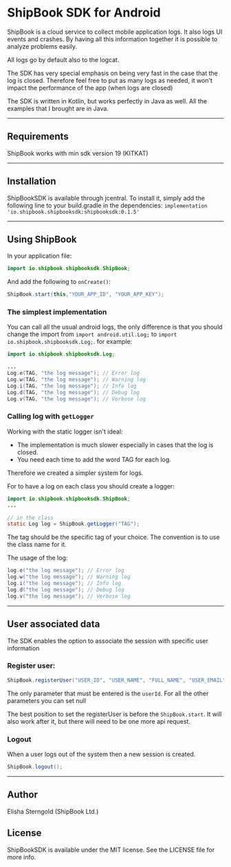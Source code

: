 # ShipBook SDK for Android

ShipBook is a cloud service to collect mobile application logs. It also logs UI events and crashes. By having all this information together it is possible to analyze problems easily.

All logs go by default also to the logcat.

The SDK has very special emphasis on being very fast in the case that the log is closed. Therefore feel free to put as many logs as needed, it won't impact the performance of the app (when logs are closed)

The SDK is written in Kotlin, but works perfectly in Java as well. All the examples that I brought are in Java.

---
## Requirements
ShipBook works with min sdk version 19 (KITKAT)

---
## Installation

ShipBookSDK is available through jcentral. To install
it, simply add the following line to your build.gradle in the dependencies: `implementation 'io.shipbook.shipbooksdk:shipbooksdk:0.1.5'`

---
##  Using ShipBook
In your application file:

```java
import io.shipbook.shipbooksdk.ShipBook;
```

And add the following to `onCreate()`:

```java
ShipBook.start(this,"YOUR_APP_ID", "YOUR_APP_KEY");
```

### The simplest implementation
You can call all the usual android logs, the only difference is that you should change the import from `import android.util.Log;` to `import io.shipbook.shipbooksdk.Log;`.
for example:
```java
import io.shipbook.shipbooksdk.Log;

...
Log.e(TAG, "the log message"); // Error log
Log.w(TAG, "the log message"); // Warning log
Log.i(TAG, "the log message"); // Info log
Log.d(TAG, "the log message"); // Debug log
Log.v(TAG, "the log message"); // Verbose log
```

### Calling log with `getLogger`
Working with the static logger isn't ideal:
* The implementation is much slower especially in cases that the log is closed.
* You need each time to add the word TAG for each log.

Therefore we created a simpler system for logs. 

For to have a log on each class you should create a logger:
```java
import io.shipbook.shipbooksdk.ShipBook;
...

// in the class
static Log log = ShipBook.getLogger("TAG");
```
The tag should be the specific tag of your choice. The convention is to use the class name for it.

The usage of the log:

```java
log.e("the log message"); // Error log
log.w("the log message"); // Warning log
log.i("the log message"); // Info log
log.d("the log message"); // Debug log
log.v("the log message"); // Verbose log
```

---

## User associated data
The SDK enables the option to associate the session with specific user information

### Register user:
```java
ShipBook.registerUser("USER_ID", "USER_NAME", "FULL_NAME", "USER_EMAIL", "USER_PHONE_NUMBER", "additional info");
```
The only parameter that must be entered is the `userId`. For all the other parameters you can set null

The best position to set the registerUser is before the `ShipBook.start`. It will also work after it, but there will need to be one more api request.

### Logout
When a user logs out of the system then a new session is created.
```java
ShipBook.logout();
```

---


## Author

Elisha Sterngold (ShipBook Ltd.)

## License

ShipBookSDK is available under the MIT license. See the LICENSE file for more info.
